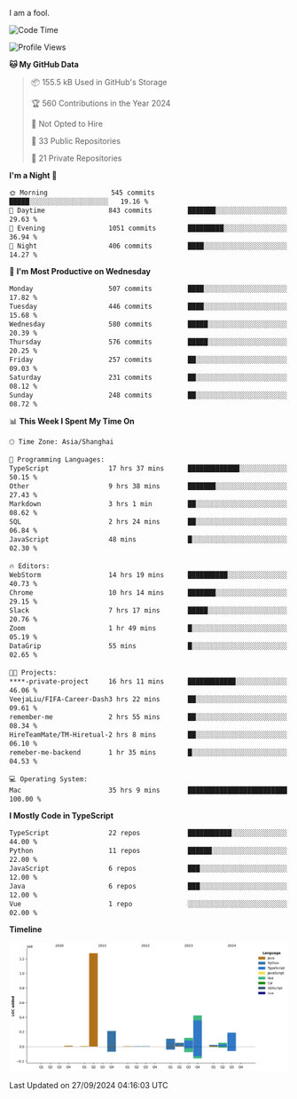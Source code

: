 I am a fool.

<!--START_SECTION:waka-->
![Code Time](http://img.shields.io/badge/Code%20Time-1%2C876%20hrs%2026%20mins-blue)

![Profile Views](http://img.shields.io/badge/Profile%20Views-0-blue)

**🐱 My GitHub Data** 

> 📦 155.5 kB Used in GitHub's Storage 
 > 
> 🏆 560 Contributions in the Year 2024
 > 
> 🚫 Not Opted to Hire
 > 
> 📜 33 Public Repositories 
 > 
> 🔑 21 Private Repositories 
 > 
**I'm a Night 🦉** 

```text
🌞 Morning                545 commits         █████░░░░░░░░░░░░░░░░░░░░   19.16 % 
🌆 Daytime                843 commits         ███████░░░░░░░░░░░░░░░░░░   29.63 % 
🌃 Evening                1051 commits        █████████░░░░░░░░░░░░░░░░   36.94 % 
🌙 Night                  406 commits         ████░░░░░░░░░░░░░░░░░░░░░   14.27 % 
```
📅 **I'm Most Productive on Wednesday** 

```text
Monday                   507 commits         ████░░░░░░░░░░░░░░░░░░░░░   17.82 % 
Tuesday                  446 commits         ████░░░░░░░░░░░░░░░░░░░░░   15.68 % 
Wednesday                580 commits         █████░░░░░░░░░░░░░░░░░░░░   20.39 % 
Thursday                 576 commits         █████░░░░░░░░░░░░░░░░░░░░   20.25 % 
Friday                   257 commits         ██░░░░░░░░░░░░░░░░░░░░░░░   09.03 % 
Saturday                 231 commits         ██░░░░░░░░░░░░░░░░░░░░░░░   08.12 % 
Sunday                   248 commits         ██░░░░░░░░░░░░░░░░░░░░░░░   08.72 % 
```


📊 **This Week I Spent My Time On** 

```text
🕑︎ Time Zone: Asia/Shanghai

💬 Programming Languages: 
TypeScript               17 hrs 37 mins      █████████████░░░░░░░░░░░░   50.15 % 
Other                    9 hrs 38 mins       ███████░░░░░░░░░░░░░░░░░░   27.43 % 
Markdown                 3 hrs 1 min         ██░░░░░░░░░░░░░░░░░░░░░░░   08.62 % 
SQL                      2 hrs 24 mins       ██░░░░░░░░░░░░░░░░░░░░░░░   06.84 % 
JavaScript               48 mins             █░░░░░░░░░░░░░░░░░░░░░░░░   02.30 % 

🔥 Editors: 
WebStorm                 14 hrs 19 mins      ██████████░░░░░░░░░░░░░░░   40.73 % 
Chrome                   10 hrs 14 mins      ███████░░░░░░░░░░░░░░░░░░   29.15 % 
Slack                    7 hrs 17 mins       █████░░░░░░░░░░░░░░░░░░░░   20.76 % 
Zoom                     1 hr 49 mins        █░░░░░░░░░░░░░░░░░░░░░░░░   05.19 % 
DataGrip                 55 mins             █░░░░░░░░░░░░░░░░░░░░░░░░   02.65 % 

🐱‍💻 Projects: 
****-private-project     16 hrs 11 mins      ████████████░░░░░░░░░░░░░   46.06 % 
VeejaLiu/FIFA-Career-Dash3 hrs 22 mins       ██░░░░░░░░░░░░░░░░░░░░░░░   09.61 % 
remember-me              2 hrs 55 mins       ██░░░░░░░░░░░░░░░░░░░░░░░   08.34 % 
HireTeamMate/TM-Hiretual-2 hrs 8 mins        ██░░░░░░░░░░░░░░░░░░░░░░░   06.10 % 
remeber-me-backend       1 hr 35 mins        █░░░░░░░░░░░░░░░░░░░░░░░░   04.53 % 

💻 Operating System: 
Mac                      35 hrs 9 mins       █████████████████████████   100.00 % 
```

**I Mostly Code in TypeScript** 

```text
TypeScript               22 repos            ███████████░░░░░░░░░░░░░░   44.00 % 
Python                   11 repos            ██████░░░░░░░░░░░░░░░░░░░   22.00 % 
JavaScript               6 repos             ███░░░░░░░░░░░░░░░░░░░░░░   12.00 % 
Java                     6 repos             ███░░░░░░░░░░░░░░░░░░░░░░   12.00 % 
Vue                      1 repo              ░░░░░░░░░░░░░░░░░░░░░░░░░   02.00 % 
```



**Timeline**

![Lines of Code chart](https://raw.githubusercontent.com/VeejaLiu/VeejaLiu/master/assets/bar_graph.png)


 Last Updated on 27/09/2024 04:16:03 UTC
<!--END_SECTION:waka-->
